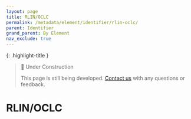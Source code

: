 ```yaml
---
layout: page
title: RLIN/OCLC
permalink: /metadata/element/identifier/rlin-oclc/
parent: Identifier
grand_parent: By Element
nav_exclude: true
---
```


{: .highlight-title }
> 🚧 Under Construction
>
> This page is still being developed. [Contact us](/metadata-documentation/contact/) with any questions or feedback.

# RLIN/OCLC